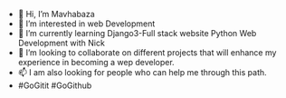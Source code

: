 - 👋 Hi, I’m Mavhabaza
- 👀 I’m interested in web Development 
- 🌱 I’m currently learning Django3-Full stack website Python Web Development with Nick
- 💞️ I’m looking to collaborate on different projects that will enhance my experience in becoming a wep developer.
- 📫 I am also looking for people who can help me through this path.
- #GoGitit #GoGithub
